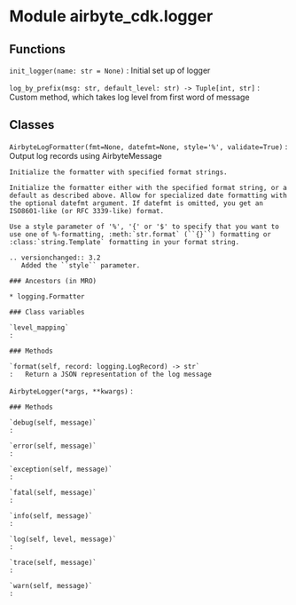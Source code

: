 Module airbyte_cdk.logger
=========================

Functions
---------

    
`init_logger(name: str = None)`
:   Initial set up of logger

    
`log_by_prefix(msg: str, default_level: str) ‑> Tuple[int, str]`
:   Custom method, which takes log level from first word of message

Classes
-------

`AirbyteLogFormatter(fmt=None, datefmt=None, style='%', validate=True)`
:   Output log records using AirbyteMessage
    
    Initialize the formatter with specified format strings.
    
    Initialize the formatter either with the specified format string, or a
    default as described above. Allow for specialized date formatting with
    the optional datefmt argument. If datefmt is omitted, you get an
    ISO8601-like (or RFC 3339-like) format.
    
    Use a style parameter of '%', '{' or '$' to specify that you want to
    use one of %-formatting, :meth:`str.format` (``{}``) formatting or
    :class:`string.Template` formatting in your format string.
    
    .. versionchanged:: 3.2
       Added the ``style`` parameter.

    ### Ancestors (in MRO)

    * logging.Formatter

    ### Class variables

    `level_mapping`
    :

    ### Methods

    `format(self, record: logging.LogRecord) ‑> str`
    :   Return a JSON representation of the log message

`AirbyteLogger(*args, **kwargs)`
:   

    ### Methods

    `debug(self, message)`
    :

    `error(self, message)`
    :

    `exception(self, message)`
    :

    `fatal(self, message)`
    :

    `info(self, message)`
    :

    `log(self, level, message)`
    :

    `trace(self, message)`
    :

    `warn(self, message)`
    :